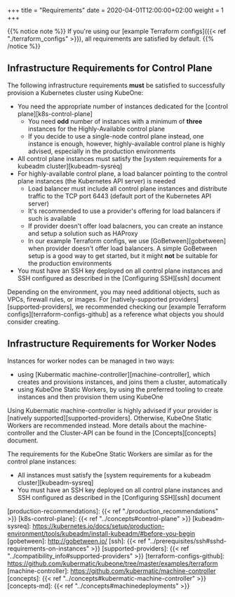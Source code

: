 +++
title = "Requirements"
date = 2020-04-01T12:00:00+02:00
weight = 1
+++

{{% notice note %}}
If you're using our [example Terraform configs]({{< ref "./terraform_configs" >}}),
all requirements are satisfied by default.
{{% /notice %}}

## Infrastructure Requirements for Control Plane

The following infrastructure requirements **must** be satisfied to successfully
provision a Kubernetes cluster using KubeOne:

* You need the appropriate number of instances dedicated for the
  [control plane][k8s-control-plane]
  * You need **odd** number of instances with a minimum of **three** instances
  for the Highly-Available control plane
  * If you decide to use a single-node control plane instead, one instance is
    enough, however, highly-available control plane is highly advised,
    especially in the production environments
* All control plane instances must satisfy the
  [system requirements for a kubeadm cluster][kubeadm-sysreq]
* For highly-available control plane, a load balancer pointing to the
  control plane instances (the Kubernetes API server) is needed
  * Load balancer must include all control plane instances and distribute
    traffic to the TCP port 6443 (default port of the Kubernetes API server)
  * It's recommended to use a provider's offering for load balancers if such is
    available
  * If provider doesn't offer load balacners, you can create an instance and
    setup a solution such as HAProxy
  * In our example Terraform configs, we use [GoBetween][gobetween] when
    provider doesn't offer load balancers. A simple GoBetween setup is a good
    way to get started, but it might **not** be suitable for the production
    environments
* You must have an SSH key deployed on all control plane instances and
  SSH configured as described in the [Configuring SSH][ssh] document

Depending on the environment, you may need additional objects, such as VPCs,
firewall rules, or images. For [natively-supported
providers][supported-providers], we recommended checking our [example Terraform
configs][terraform-configs-github] as a reference what objects you should consider
creating.

## Infrastructure Requirements for Worker Nodes

Instances for worker nodes can be managed in two ways:

* using [Kubermatic machine-controller][machine-controller], which creates and
  provisions instances, and joins them a cluster, automatically
* using KubeOne Static Workers, by using the preferred tooling to create
  instances and then provision them using KubeOne

Using Kubermatic machine-controller is highly advised if your provider is
[natively supported][supported-providers]. Otherwise, KubeOne Static Workers
are recommended instead. More details about the machine-controller and the
Cluster-API can be found in the [Concepts][concepts] document.

The requirements for the KubeOne Static Workers are similar as for the control
plane instances:

* All instances must satisfy the
  [system requirements for a kubeadm cluster][kubeadm-sysreq]
* You must have an SSH key deployed on all control plane instances and
  SSH configured as described in the [Configuring SSH][ssh] document

[production-recommendations]: {{< ref "./production_recommendations" >}}
[k8s-control-plane]: {{< ref "../concepts#control-plane" >}}
[kubeadm-sysreq]: https://kubernetes.io/docs/setup/production-environment/tools/kubeadm/install-kubeadm/#before-you-begin
[gobetween]: http://gobetween.io/
[ssh]: {{< ref "../prerequisites/ssh#sshd-requirements-on-instances" >}}
[supported-providers]: {{< ref "../compatibility_info#supported-providers" >}}
[terraform-configs-github]: https://github.com/kubermatic/kubeone/tree/master/examples/terraform
[machine-controller]: https://github.com/kubermatic/machine-controller
[concepts]: {{< ref "../concepts#kubermatic-machine-controller" >}}
[concepts-md]: {{< ref "../concepts#machinedeployments" >}}
